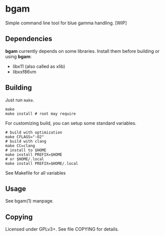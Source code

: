 # bgam
Simple command line tool for blue gamma handling. [WIP]

## Dependencies
**bgam** currently depends on some libraries. Install them before building or
using **bgam**:

* libx11 (also called as xlib)
* libxxf86vm

## Building
Just run `make`.

	make
	make install # root may require

For customizing build, you can setup some standard variables.

	# build with optimization
	make CFLAGS="-O2"
	# build with clang
	make CC=clang
	# install to $HOME
	make install PREFIX=$HOME
	# or $HOME/.local
	make install PREFIX=$HOME/.local

See Makefile for all variables

## Usage
See bgam(1) manpage.

## Copying
Licensed under GPLv3+. See file COPYING for details.
